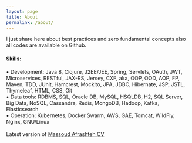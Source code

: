 ```yaml
---
layout: page
title: About
permalink: /about/
---
```


I just share here about best practices and zero fundamental concepts also all codes are available on Github.

#### Skills:
• Development: Java 8, Clojure, J2EE/JEE, Spring, Servlets, OAuth, JWT, Microservices,
RESTful, JAX-RS, Jersey, CXF, aka, OOP, OOD, AOP, FP, Maven, TDD, JUnit, Hamcrest,
Mockito, JPA, JDBC, Hibernate, JSP, JSTL, Thymeleaf, HTML, CSS, Git
<br>• Data tools: RDBMS, SQL, Oracle DB, MySQL, HSQLDB, H2, SQL Server, Big Data, NoSQL,
Cassandra, Redis, MongoDB, Hadoop, Kafka, Elasticsearch
<br>• Operation: Kubernetes, Docker Swarm, AWS, GAE, Tomcat, WildFly, Nginx, GNU/Linux
<br>
<br>Latest version of [Massoud Afrashteh CV][Massoud-Afrashteh-CV]
<br>



[Massoud-Afrashteh-CV]: /cv